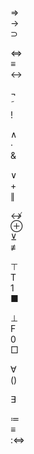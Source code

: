 
⇒  
→  
⊃

⇔  
≡  
↔

¬  
˜  
!

∧  
·  
&

∨  
+  
∥

↮  
⊕  
⊻  
≢


⊤  
T  
1  
■

⊥  
F  
0  
□

∀  
()


∃


≔  
≡  
:⇔